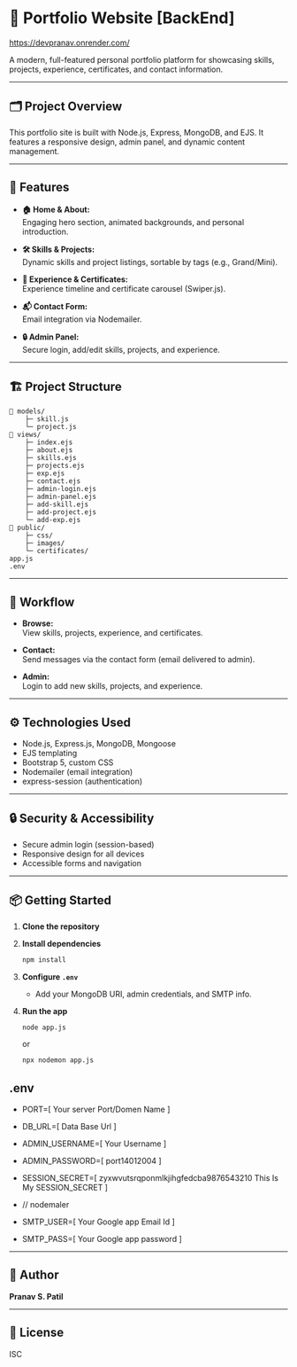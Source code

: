 # 🏡 Portfolio Website [BackEnd]
https://devpranav.onrender.com/

A modern, full-featured personal portfolio platform for showcasing skills, projects, experience, certificates, and contact information.

---

## 🗂️ Project Overview

This portfolio site is built with Node.js, Express, MongoDB, and EJS. It features a responsive design, admin panel, and dynamic content management.

---

## 🚀 Features

- **🏠 Home & About:**  
  Engaging hero section, animated backgrounds, and personal introduction.

- **🛠️ Skills & Projects:**  
  Dynamic skills and project listings, sortable by tags (e.g., Grand/Mini).

- **📜 Experience & Certificates:**  
  Experience timeline and certificate carousel (Swiper.js).

- **📬 Contact Form:**  
  Email integration via Nodemailer.

- **🔒 Admin Panel:**  
  Secure login, add/edit skills, projects, and experience.

---

## 🏗️ Project Structure

```
📁 models/
    ├─ skill.js
    └─ project.js
📁 views/
    ├─ index.ejs
    ├─ about.ejs
    ├─ skills.ejs
    ├─ projects.ejs
    ├─ exp.ejs
    ├─ contact.ejs
    ├─ admin-login.ejs
    ├─ admin-panel.ejs
    ├─ add-skill.ejs
    ├─ add-project.ejs
    └─ add-exp.ejs
📁 public/
    ├─ css/
    ├─ images/
    └─ certificates/
app.js
.env
```

---

## 📝 Workflow

- **Browse:**  
  View skills, projects, experience, and certificates.

- **Contact:**  
  Send messages via the contact form (email delivered to admin).

- **Admin:**  
  Login to add new skills, projects, and experience.

---

## ⚙️ Technologies Used

- Node.js, Express.js, MongoDB, Mongoose
- EJS templating
- Bootstrap 5, custom CSS
- Nodemailer (email integration)
- express-session (authentication)

---

## 🔒 Security & Accessibility

- Secure admin login (session-based)
- Responsive design for all devices
- Accessible forms and navigation

---

## 📦 Getting Started

1. **Clone the repository**
2. **Install dependencies**
   ```sh
   npm install
   ```
3. **Configure `.env`**
   - Add your MongoDB URI, admin credentials, and SMTP info.

4. **Run the app**
   ```sh
   node app.js
   ```
   or
   ```sh
   npx nodemon app.js
   ```

## .env

 - PORT=[ Your server Port/Domen Name ]

 - DB_URL=[ Data Base Url ]

 - ADMIN_USERNAME=[ Your Username ]
 - ADMIN_PASSWORD=[ port14012004 ] 
 - SESSION_SECRET=[ zyxwvutsrqponmlkjihgfedcba9876543210 This Is My SESSION_SECRET ]

 - // nodemaler 
 - SMTP_USER=[ Your Google app Email Id ]
 - SMTP_PASS=[ Your Google app password ]




---

## 👤 Author

**Pranav S. Patil**


---

## 📄 License

ISC

